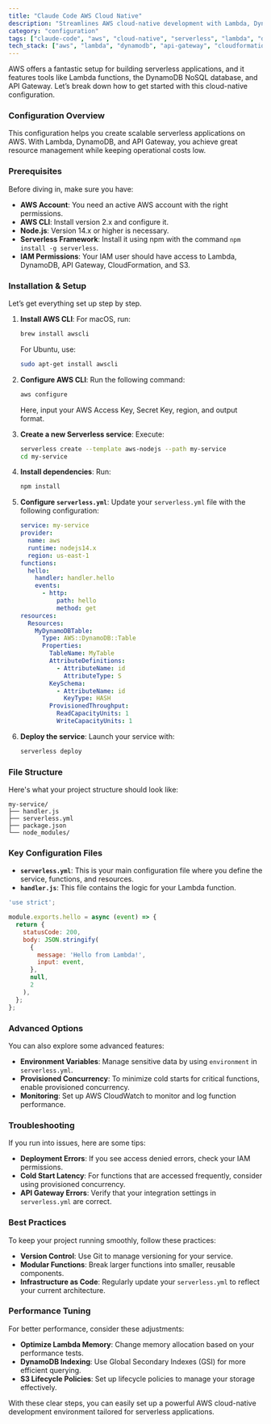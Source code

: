 ```yaml
---
title: "Claude Code AWS Cloud Native"
description: "Streamlines AWS cloud-native development with Lambda, DynamoDB, API Gateway, and serverless architecture."
category: "configuration"
tags: ["claude-code", "aws", "cloud-native", "serverless", "lambda", "dynamodb", "api-gateway", "cloudformation", "s3"]
tech_stack: ["aws", "lambda", "dynamodb", "api-gateway", "cloudformation", "s3", "serverless-framework"]
---
```


AWS offers a fantastic setup for building serverless applications, and it features tools like Lambda functions, the DynamoDB NoSQL database, and API Gateway. Let’s break down how to get started with this cloud-native configuration.

### Configuration Overview
This configuration helps you create scalable serverless applications on AWS. With Lambda, DynamoDB, and API Gateway, you achieve great resource management while keeping operational costs low.

### Prerequisites
Before diving in, make sure you have:

- **AWS Account**: You need an active AWS account with the right permissions.
- **AWS CLI**: Install version 2.x and configure it.
- **Node.js**: Version 14.x or higher is necessary.
- **Serverless Framework**: Install it using npm with the command `npm install -g serverless`.
- **IAM Permissions**: Your IAM user should have access to Lambda, DynamoDB, API Gateway, CloudFormation, and S3.

### Installation & Setup
Let’s get everything set up step by step.

1. **Install AWS CLI**:
   For macOS, run:
   ```bash
   brew install awscli
   ```
   For Ubuntu, use:
   ```bash
   sudo apt-get install awscli
   ```

2. **Configure AWS CLI**:
   Run the following command:
   ```bash
   aws configure
   ```
   Here, input your AWS Access Key, Secret Key, region, and output format.

3. **Create a new Serverless service**:
   Execute:
   ```bash
   serverless create --template aws-nodejs --path my-service
   cd my-service
   ```

4. **Install dependencies**:
   Run:
   ```bash
   npm install
   ```

5. **Configure `serverless.yml`**:
   Update your `serverless.yml` file with the following configuration:
   ```yaml
   service: my-service
   provider:
     name: aws
     runtime: nodejs14.x
     region: us-east-1
   functions:
     hello:
       handler: handler.hello
       events:
         - http:
             path: hello
             method: get
   resources:
     Resources:
       MyDynamoDBTable:
         Type: AWS::DynamoDB::Table
         Properties:
           TableName: MyTable
           AttributeDefinitions:
             - AttributeName: id
               AttributeType: S
           KeySchema:
             - AttributeName: id
               KeyType: HASH
           ProvisionedThroughput:
             ReadCapacityUnits: 1
             WriteCapacityUnits: 1
   ```

6. **Deploy the service**:
   Launch your service with:
   ```bash
   serverless deploy
   ```

### File Structure
Here's what your project structure should look like:
```
my-service/
├── handler.js
├── serverless.yml
├── package.json
└── node_modules/
```

### Key Configuration Files
- **`serverless.yml`**: This is your main configuration file where you define the service, functions, and resources.
- **`handler.js`**: This file contains the logic for your Lambda function.
```javascript
'use strict';

module.exports.hello = async (event) => {
  return {
    statusCode: 200,
    body: JSON.stringify(
      {
        message: 'Hello from Lambda!',
        input: event,
      },
      null,
      2
    ),
  };
};
```

### Advanced Options
You can also explore some advanced features:

- **Environment Variables**: Manage sensitive data by using `environment` in `serverless.yml`.
- **Provisioned Concurrency**: To minimize cold starts for critical functions, enable provisioned concurrency.
- **Monitoring**: Set up AWS CloudWatch to monitor and log function performance.

### Troubleshooting
If you run into issues, here are some tips:

- **Deployment Errors**: If you see access denied errors, check your IAM permissions.
- **Cold Start Latency**: For functions that are accessed frequently, consider using provisioned concurrency.
- **API Gateway Errors**: Verify that your integration settings in `serverless.yml` are correct.

### Best Practices
To keep your project running smoothly, follow these practices:

- **Version Control**: Use Git to manage versioning for your service.
- **Modular Functions**: Break larger functions into smaller, reusable components.
- **Infrastructure as Code**: Regularly update your `serverless.yml` to reflect your current architecture.

### Performance Tuning
For better performance, consider these adjustments:

- **Optimize Lambda Memory**: Change memory allocation based on your performance tests.
- **DynamoDB Indexing**: Use Global Secondary Indexes (GSI) for more efficient querying.
- **S3 Lifecycle Policies**: Set up lifecycle policies to manage your storage effectively.

With these clear steps, you can easily set up a powerful AWS cloud-native development environment tailored for serverless applications.